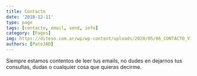 ```yaml
---
title: Contacto
date: '2018-12-11'
type: page
tags: [contacto, email, send, info]
category: [Pages]
img: https://diteso.com.ar/wp/wp-content/uploads/2020/05/06_CONTACTO_VIVUS.jpg
authors: [PatoJAD]
---
```


Siempre estamos contentos de leer tus emails, no dudes en dejarnos tus consultas, dudas o cualquier cosa que quieras decirme.
